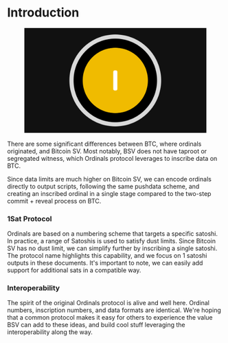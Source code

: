 # Introduction

<figure><img src="../.gitbook/assets/what.png" alt=""><figcaption></figcaption></figure>

There are some significant differences between BTC, where ordinals originated, and Bitcoin SV. Most notably, BSV does not have taproot or segregated witness, which Ordinals protocol leverages to inscribe data on BTC.

Since data limits are much higher on Bitcoin SV, we can encode ordinals directly to output scripts, following the same pushdata scheme, and creating an inscribed ordinal in a single stage compared to the two-step commit + reveal process on BTC.

### 1Sat Protocol

Ordinals are based on a numbering scheme that targets a specific satoshi. In practice, a range of Satoshis is used to satisfy dust limits. Since Bitcoin SV has no dust limit, we can simplify further by inscribing a single satoshi. The protocol name highlights this capability, and we focus on 1 satoshi outputs in these documents. It's important to note, we can easily add support for additional sats in a compatible way.

### Interoperability

The spirit of the original Ordinals protocol is alive and well here. Ordinal numbers, inscription numbers, and data formats are identical. We're hoping that a common protocol makes it easy for others to experience the value BSV can add to these ideas, and build cool stuff leveraging the interoperability along the way.
